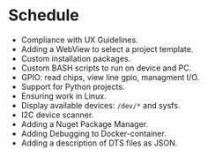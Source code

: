 # Schedule

- Compliance with UX Guidelines.
- Adding a WebView to select a project template.
- Custom installation packages.
- Custom BASH scripts to run on device and PC.
- GPIO: read chips, view line gpio, managment I/O.
- Support for Python projects.
- Ensuring work in Linux.
- Display available devices: `/dev/*` and sysfs.
- I2C device scanner.
- Adding a Nuget Package Manager.
- Adding Debugging to Docker-container.
- Adding a description of DTS files as JSON.
